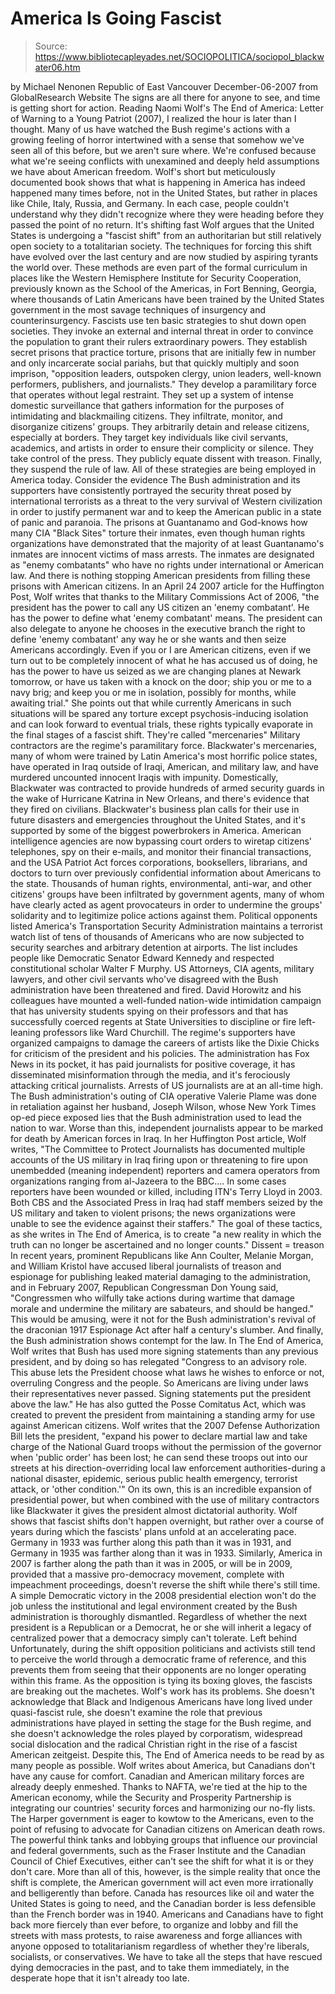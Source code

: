 # America Is Going Fascist

> Source: https://www.bibliotecapleyades.net/SOCIOPOLITICA/sociopol_blackwater06.htm

by Michael Nenonen
Republic of East Vancouver
December-06-2007
from
GlobalResearch Website
The signs are all there for anyone to see, and
time is getting short for action.
Reading Naomi Wolf's
The End of America: Letter of Warning to a Young
Patriot (2007), I realized the hour is later than I thought.
Many of us have watched the Bush regime's actions with a growing feeling of
horror intertwined with a sense that somehow we've seen all of this before,
but we aren't sure where. We're confused because what we're seeing conflicts
with unexamined and deeply held assumptions we have about American freedom.
Wolf's short but meticulously documented book
shows that what is happening in America has indeed happened many times
before, not in the United States, but rather in places like Chile, Italy,
Russia, and Germany. In each case, people couldn't understand why they
didn't recognize where they were heading before they passed the point of no
return.
It's shifting fast
Wolf argues that the United States is undergoing a "fascist shift" from an
authoritarian but still relatively open society to a totalitarian society.
The techniques for forcing this shift have evolved over the last century and
are now studied by aspiring tyrants the world over.
These methods are even part of the formal
curriculum in places like the Western Hemisphere Institute for Security
Cooperation, previously known as the School of the Americas, in Fort Benning,
Georgia, where thousands of Latin Americans have been trained by the United
States government in the most savage techniques of insurgency and
counterinsurgency. Fascists use ten basic strategies to shut down open
societies.
They invoke an external and internal threat in
order to convince the population to grant their rulers extraordinary powers.
They establish secret prisons that practice torture, prisons that are
initially few in number and only incarcerate social pariahs, but that
quickly multiply and soon imprison,
"opposition leaders, outspoken clergy, union
leaders, well-known performers, publishers, and journalists."
They develop a paramilitary force that operates
without legal restraint.
They set up a system of intense domestic
surveillance that gathers information for the purposes of intimidating and
blackmailing citizens. They infiltrate, monitor, and disorganize citizens'
groups. They arbitrarily detain and release citizens, especially at borders.
They target key individuals like civil servants, academics, and artists in
order to ensure their complicity or silence. They take control of the press.
They publicly equate dissent with treason. Finally, they suspend the rule of
law.
All of these strategies are being employed in
America today.
Consider the evidence
The Bush administration and its supporters have consistently portrayed the
security threat posed by international terrorists as a threat to the very
survival of Western civilization in order to justify permanent war and to
keep the American public in a state of panic and paranoia.
The prisons at Guantanamo and God-knows how many CIA "Black Sites"
torture their inmates, even though human rights organizations have
demonstrated that the majority of at least Guantanamo's inmates are innocent
victims of mass arrests.
The inmates are designated as "enemy combatants"
who have no rights under international or American law. And there is nothing
stopping American presidents from filling these prisons with American
citizens.
In an April 24 2007 article for the
Huffington Post, Wolf writes that thanks to the Military
Commissions Act of 2006,
"the president has the power to call any US
citizen an 'enemy combatant'. He has the power to define what 'enemy
combatant' means. The president can also delegate to anyone he chooses
in the executive branch the right to define 'enemy combatant' any way he
or she wants and then seize Americans accordingly.
Even if you or I are American citizens, even
if we turn out to be completely innocent of what he has accused us of
doing, he has the power to have us seized as we are changing planes at
Newark tomorrow, or have us taken with a knock on the door; ship you or
me to a navy brig; and keep you or me in isolation, possibly for months,
while awaiting trial."
She points out that while currently Americans in
such situations will be spared any torture except psychosis-inducing
isolation and can look forward to eventual trials, these rights typically
evaporate in the final stages of a fascist shift.
They're called
"mercenaries"
Military contractors are the regime's paramilitary force.
Blackwater's mercenaries, many of whom were
trained by Latin America's most horrific police states, have operated in
Iraq outside of Iraqi, American, and military law, and have murdered
uncounted innocent Iraqis with impunity. Domestically,
Blackwater was contracted to provide hundreds of armed security
guards in the wake of Hurricane Katrina in New Orleans, and there's evidence
that they fired on civilians. Blackwater's business plan calls for their use
in future disasters and emergencies throughout the United States, and it's
supported by some of the biggest powerbrokers in America.
American intelligence agencies are now bypassing court orders to wiretap
citizens' telephones, spy on their e-mails, and monitor their financial
transactions, and the USA Patriot Act forces corporations, booksellers,
librarians, and doctors to turn over previously confidential information
about Americans to the state.
Thousands of human rights, environmental, anti-war, and other citizens'
groups have been infiltrated by government agents, many of whom have clearly
acted as agent provocateurs in order to undermine the groups' solidarity and
to legitimize police actions against them.
Political opponents
listed
America's Transportation Security Administration maintains a
terrorist watch list of tens of thousands of Americans who are now subjected
to security searches and arbitrary detention at airports. The list includes
people like Democratic Senator Edward Kennedy and respected constitutional
scholar Walter F Murphy.
US Attorneys, CIA agents, military lawyers, and other civil servants who've
disagreed with the Bush administration have been threatened and fired.
David Horowitz and his colleagues have
mounted a well-funded nation-wide intimidation campaign that has university
students spying on their professors and that has successfully coerced
regents at State Universities to discipline or fire left-leaning professors
like Ward Churchill. The regime's supporters have organized campaigns to
damage the careers of artists like the Dixie Chicks for criticism of
the president and his policies.
The administration has Fox News in its pocket, it has paid journalists for
positive coverage, it has disseminated misinformation through the media, and
it's ferociously attacking critical journalists. Arrests of US journalists
are at an all-time high. The Bush administration's outing of CIA operative
Valerie Plame was done in retaliation against her husband, Joseph
Wilson, whose New York Times op-ed piece exposed lies that the
Bush administration used to lead the nation to war.
Worse than this, independent journalists appear
to be marked for death by American forces in Iraq.
In her Huffington Post article, Wolf
writes,
"The Committee to Protect Journalists has
documented multiple accounts of the US military in Iraq firing upon or
threatening to fire upon unembedded (meaning independent) reporters and
camera operators from organizations ranging from al-Jazeera to the
BBC.... In some cases reporters have been wounded or killed, including
ITN's Terry Lloyd in 2003. Both CBS and the Associated Press in Iraq had
staff members seized by the US military and taken to violent prisons;
the news organizations were unable to see the evidence against their
staffers."
The goal of these tactics, as she writes in The
End of America, is to create "a new reality in which the truth can no longer
be ascertained and no longer counts."
Dissent = treason
In recent years, prominent Republicans like Ann Coulter, Melanie
Morgan, and William Kristol have accused liberal journalists of
treason and espionage for publishing leaked material damaging to the
administration, and in February 2007, Republican Congressman Don Young
said,
"Congressmen who wilfully take actions
during wartime that damage morale and undermine the military are
sabateurs, and should be hanged."
This would be amusing, were it not for the Bush
administration's revival of the draconian 1917 Espionage Act after half a
century's slumber.
And finally, the Bush administration shows contempt for the law. In The
End of America, Wolf writes that Bush has used more signing statements
than any previous president, and by doing so has relegated "Congress to an
advisory role.
This abuse lets the President choose what laws
he wishes to enforce or not, overruling Congress and the people. So
Americans are living under laws their representatives never passed. Signing
statements put the president above the law." He has also gutted the
Posse Comitatus Act, which was created
to prevent the president from maintaining a standing army for use against
American citizens.
Wolf writes that the 2007 Defense
Authorization Bill lets the president,
"expand his power to declare martial law and
take charge of the National Guard troops without the permission of the
governor when 'public order' has been lost; he can send these troops out
into our streets at his direction-overriding local law enforcement
authorities-during a national disaster, epidemic, serious public health
emergency, terrorist attack, or 'other condition.'"
On its own, this is an incredible expansion of
presidential power, but when combined with the use of military contractors
like
Blackwater it gives the president almost
dictatorial authority.
Wolf shows that fascist shifts don't happen overnight, but rather over a
course of years during which the fascists' plans unfold at an accelerating
pace. Germany in 1933 was further along this path than it was in 1931, and
Germany in 1935 was farther along than it was in 1933.
Similarly, America in 2007 is farther along the
path than it was in 2005, or will be in 2009, provided that a massive
pro-democracy movement, complete with impeachment proceedings, doesn't
reverse the shift while there's still time. A simple Democratic victory in
the 2008 presidential election won't do the job unless the institutional and
legal environment created by the Bush administration is thoroughly
dismantled.
Regardless of whether the next president is a
Republican or a Democrat, he or she will inherit a legacy of centralized
power that a democracy simply can't tolerate.
Left behind
Unfortunately, during the shift opposition politicians and activists still
tend to perceive the world through a democratic frame of reference, and this
prevents them from seeing that their opponents are no longer operating
within this frame. As the opposition is tying its boxing gloves, the
fascists are breaking out the machetes.
Wolf's work has its problems.
She doesn't acknowledge that Black and
Indigenous Americans have long lived under quasi-fascist rule, she doesn't
examine the role that previous administrations have played in setting the
stage for the Bush regime, and she doesn't acknowledge the roles played by
corporatism, widespread social dislocation and the radical Christian right
in the rise of a fascist American zeitgeist.
Despite this, The End of America needs to
be read by as many people as possible.
Wolf writes about America, but Canadians don't have any cause for comfort.
Canadian and American military forces are already deeply enmeshed. Thanks to
NAFTA, we're tied at the hip to the American economy, while the Security and
Prosperity Partnership is integrating our countries' security forces and
harmonizing our no-fly lists.
The Harper government is eager to kowtow to the
Americans, even to the point of refusing to advocate for Canadian citizens
on American death rows. The powerful think tanks and lobbying groups that
influence our provincial and federal governments, such as the Fraser
Institute and the Canadian Council of Chief Executives, either
can't see the shift for what it is or they don't care.
More than all of this, however, is the simple
reality that once the shift is complete, the American government will act
even more irrationally and belligerently than before. Canada has resources
like oil and water the United States is going to need, and the Canadian
border is less defensible than the French border was in 1940.
Americans and Canadians have to fight back more fiercely than ever before,
to organize and lobby and fill the streets with mass protests, to raise
awareness and forge alliances with anyone opposed to totalitarianism
regardless of whether they're liberals, socialists, or conservatives.
We have to take all the steps that have rescued
dying democracies in the past, and to take them immediately, in the
desperate hope that it isn't already too late.

